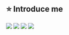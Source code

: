## ⭐️ Introduce me

[![][linkedin]](www.linkedin.com/in/yeoungjunekoh)
[![][mail]](mailto:yeongjunekoh@gmail.com)
[![][notion]](https://june-vital.notion.site/07a44815de954bfaaed8a539bc222946?v=5ca855edc11e4500b7c3993f01350e37&pvs=4)
[![][medium]](https://medium.com/@robertjune)


[linkedin]: https://img.shields.io/badge/LinkedIn-2867b2?style=flat&logoColor=white&logo=LinkedIn
[medium]: https://img.shields.io/badge/Medium-000000?style=flat&logoColor=white&logo=Medium
[mail]: https://img.shields.io/badge/Mail-ea4335?style=flat&logoColor=white&logo=Gmail
[notion]: https://img.shields.io/badge/Notion:_Second_Brain-white?style=flat&logoColor=black&logo=Notion

[stats]: https://github-readme-stats.vercel.app/api?username=yeongjunekoh&show_icons=true&icon_color=ffffff&count_private=true&bg_color=30,fbc2eb,a6c1ee&title_color=ffeeff&text_color=fff

